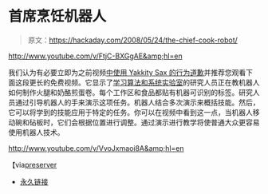 # 首席烹饪机器人

> 原文：<https://hackaday.com/2008/05/24/the-chief-cook-robot/>

<http://www.youtube.com/v/FtjC-BXGgAE&amp;hl=en>

  
我们认为有必要立即为之前视频[中使用 Yakkity Sax 的行为道歉](http://www.youtube.com/watch?v=FtjC-BXGgAE)并推荐您观看下面这段更长的免费视频。它显示了[学习算法和系统实验室](http://lasa.epfl.ch/)的研究人员正在教机器人如何制作火腿和奶酪煎蛋卷。每个工作区和食品都贴有机器可识别的标签。研究人员通过引导机器人的手来演示这项任务。机器人结合多次演示来概括技能。然后，它可以将学到的技能应用于特定的任务。你可以在视频中看到这一点，当机器人移动碗和砧板时，它们会根据位置进行调整。通过演示进行教学将使普通大众更容易使用机器人技术。

<http://www.youtube.com/v/VvoJxmaoi8A&amp;hl=en>


【via[preserver](http://presurfer.blogspot.com/2008/05/chief-cook-robot.html)

*   [永久链接](http://www.youtube.com/watch?v=VvoJxmaoi8A)